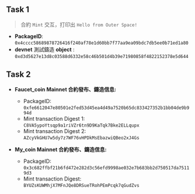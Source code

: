 ## Task 1

> 合約 `Mint` 交互，打印出 `Hello from Outer Space!`

- **PackageID**: `0x4cccc58689878726416f240af78e1d60bb7f77aa9ea09bdc7db5ee0b71ed1a80`
- **devnet** 測試鑄造 **object** : `0xd3d5627e13d8c03588d6332e58c46b501d4b39e71980858f4822152378e5d644`

## Task 2

- **Faucet_coin Mainnet 合約發布、鑄造信息:**
    - PackageID: `0xfe6612047e80501e2fed53d45ea4d49a7520b65dc833427352b1bb04de9b994d`
    - Mint transaction Digest 1: `C8VA5ypoYtsqp9a1riVZr6tn9D9KaTqk7Bke2ELLqupx`
    - Mint transaction Digest 2: `AZcyVkGHU7w5dy7z7WF76vHPDkMsEbazwiQBeo2xJ4Gs`

- **My_coin Mainnet 合約發布、鑄造信息:**
    - PackageID: `0x3c682ffbf21b6fd472e282d3c56efd9998ae032e7b683bb2d750517da75119d3`
    - Mint transaction Digest: `BYUZsKUWMhjX7MFnJQe8DRSueTRohPEmPcqk7qGudZvs`



<!-- **MY_COIN TODOS**
- [V] Devnet 測試發佈，成功鑄造 OXO token | [task2_mycoin_devnet 操作指令與終端機紀錄](/mover/do0x0ob/notes/task2_mycoin_devnet.md)
- [ ] MainNet 正式發佈
    - [ ] 修改幣的圖片為 `github` 頭像


**FAUCET_COIN TODOS**
- [V] Devnet 測試發佈，成功鑄造 OXO_Faucet token | [task2_faucetcoin_devnet 操作指令與終端機紀錄](/mover/do0x0ob/notes/task2_faucetcoin_devnet.md)
- [V] MainNet 正式發佈，成功鑄造 OXO Token | [task2_faucetcoin_mainnet 操作指令與終端機紀錄](/mover/do0x0ob/notes/task2_faucetcoin_mainnet.md)
    - [V] 修改幣的圖片為 `github` 頭像 -->
